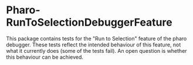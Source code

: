 # Pharo-RunToSelectionDebuggerFeature

This package contains tests for the "Run to Selection" feature of the pharo debugger.
These tests reflect the intended behaviour of this feature, not what it currently does (some of the tests fail).
An open question is whether this behaviour can be achieved.
